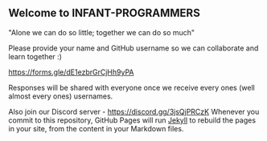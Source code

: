 ## Welcome to INFANT-PROGRAMMERS

"Alone we can do so little; together we can do so much"

Please provide your name and GitHub username so we can collaborate and learn together :)

https://forms.gle/dE1ezbrGrCjHh9yPA

Responses will be shared with everyone once we receive every ones (well almost every ones) usernames.

Also join our Discord server - https://discord.gg/3jsQjPRCzK
Whenever you commit to this repository, GitHub Pages will run [Jekyll](https://jekyllrb.com/) to rebuild the pages in your site, from the content in your Markdown files.

